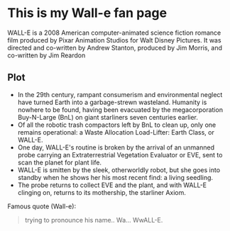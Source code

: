 # This is my Wall-e fan page

WALL-E is a 2008 American computer-animated science fiction romance film produced by Pixar Animation Studios for Walt Disney Pictures. It was directed and co-written by Andrew Stanton, produced by Jim Morris, and co-written by Jim Reardon

## Plot

* In the 29th century, rampant consumerism and environmental neglect have turned Earth into a garbage-strewn wasteland. Humanity is nowhere to be found, having been evacuated by the megacorporation Buy-N-Large (BnL) on giant starliners seven centuries earlier. 
* Of all the robotic trash compactors left by BnL to clean up, only one remains operational: a Waste Allocation Load-Lifter: Earth Class, or WALL-E. 
* One day, WALL-E's routine is broken by the arrival of an unmanned probe carrying an Extraterrestrial Vegetation Evaluator or EVE, sent to scan the planet for plant life. 
* WALL-E is smitten by the sleek, otherworldly robot, but she goes into standby when he shows her his most recent find: a living seedling. 
* The probe returns to collect EVE and the plant, and with WALL-E clinging on, returns to its mothership, the starliner Axiom. 

Famous quote (Wall-e):

> trying to pronounce his name.. 
> Wa... WwALL-E.

